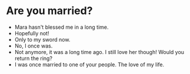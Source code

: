 # Are you married?
- Mara hasn't blessed me in a long time.
- Hopefully not!
- Only to my sword now.
- No, I once was.
- Not anymore, it was a long time ago. I still love her though! Would you return the ring?
- I was once married to one of your people. The love of my life.
